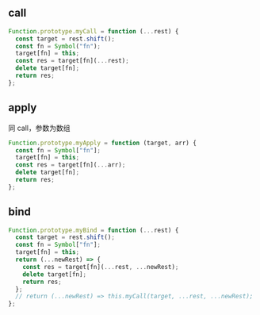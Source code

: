 <!--
 * @Author: “chapaofan-zy” “1095004630@qq.com”
 * @Date: 2023-06-08 15:01:20
 * @LastEditors: “chapaofan-zy” “1095004630@qq.com”
 * @LastEditTime: 2023-06-13 17:22:12
 * @Description: 茶泡饭的完美代码
-->

## call

```js
Function.prototype.myCall = function (...rest) {
  const target = rest.shift();
  const fn = Symbol("fn");
  target[fn] = this;
  const res = target[fn](...rest);
  delete target[fn];
  return res;
};
```

## apply

同 call，参数为数组

```js
Function.prototype.myApply = function (target, arr) {
  const fn = Symbol["fn"];
  target[fn] = this;
  const res = target[fn](...arr);
  delete target[fn];
  return res;
};
```

## bind

```js
Function.prototype.myBind = function (...rest) {
  const target = rest.shift();
  const fn = Symbol["fn"];
  target[fn] = this;
  return (...newRest) => {
    const res = target[fn](...rest, ...newRest);
    delete target[fn];
    return res;
  };
  // return (...newRest) => this.myCall(target, ...rest, ...newRest);
};
```
